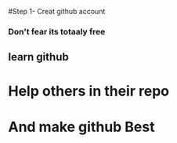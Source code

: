 #Step 1- Creat github account 
<h3>Don't fear its totaaly free</h3>
<h2>learn github</h2>
<h1> Help others in their repo</h1>
<h1>And make github Best</h1>
